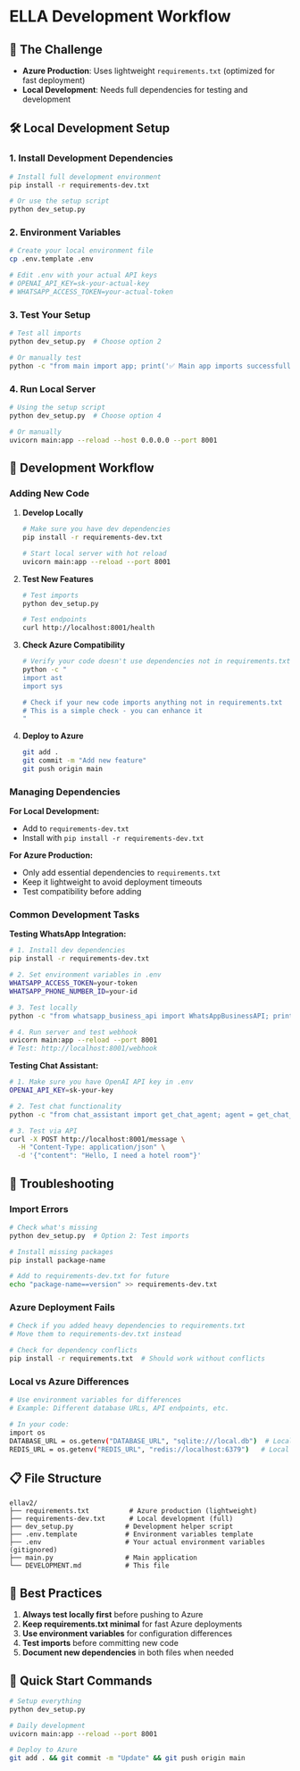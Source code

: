 # ELLA Development Workflow

## 🎯 **The Challenge**
- **Azure Production**: Uses lightweight `requirements.txt` (optimized for fast deployment)
- **Local Development**: Needs full dependencies for testing and development

## 🛠️ **Local Development Setup**

### **1. Install Development Dependencies**
```bash
# Install full development environment
pip install -r requirements-dev.txt

# Or use the setup script
python dev_setup.py
```

### **2. Environment Variables**
```bash
# Create your local environment file
cp .env.template .env

# Edit .env with your actual API keys
# OPENAI_API_KEY=sk-your-actual-key
# WHATSAPP_ACCESS_TOKEN=your-actual-token
```

### **3. Test Your Setup**
```bash
# Test all imports
python dev_setup.py  # Choose option 2

# Or manually test
python -c "from main import app; print('✅ Main app imports successfully')"
```

### **4. Run Local Server**
```bash
# Using the setup script
python dev_setup.py  # Choose option 4

# Or manually
uvicorn main:app --reload --host 0.0.0.0 --port 8001
```

## 🚀 **Development Workflow**

### **Adding New Code**

1. **Develop Locally**
   ```bash
   # Make sure you have dev dependencies
   pip install -r requirements-dev.txt
   
   # Start local server with hot reload
   uvicorn main:app --reload --port 8001
   ```

2. **Test New Features**
   ```bash
   # Test imports
   python dev_setup.py
   
   # Test endpoints
   curl http://localhost:8001/health
   ```

3. **Check Azure Compatibility**
   ```bash
   # Verify your code doesn't use dependencies not in requirements.txt
   python -c "
   import ast
   import sys
   
   # Check if your new code imports anything not in requirements.txt
   # This is a simple check - you can enhance it
   "
   ```

4. **Deploy to Azure**
   ```bash
   git add .
   git commit -m "Add new feature"
   git push origin main
   ```

### **Managing Dependencies**

**For Local Development:**
- Add to `requirements-dev.txt`
- Install with `pip install -r requirements-dev.txt`

**For Azure Production:**
- Only add essential dependencies to `requirements.txt`
- Keep it lightweight to avoid deployment timeouts
- Test compatibility before adding

### **Common Development Tasks**

**Testing WhatsApp Integration:**
```bash
# 1. Install dev dependencies
pip install -r requirements-dev.txt

# 2. Set environment variables in .env
WHATSAPP_ACCESS_TOKEN=your-token
WHATSAPP_PHONE_NUMBER_ID=your-id

# 3. Test locally
python -c "from whatsapp_business_api import WhatsAppBusinessAPI; print('✅ WhatsApp ready')"

# 4. Run server and test webhook
uvicorn main:app --reload --port 8001
# Test: http://localhost:8001/webhook
```

**Testing Chat Assistant:**
```bash
# 1. Make sure you have OpenAI API key in .env
OPENAI_API_KEY=sk-your-key

# 2. Test chat functionality
python -c "from chat_assistant import get_chat_agent; agent = get_chat_agent(); print('✅ Chat agent ready')"

# 3. Test via API
curl -X POST http://localhost:8001/message \
  -H "Content-Type: application/json" \
  -d '{"content": "Hello, I need a hotel room"}'
```

## 🔧 **Troubleshooting**

### **Import Errors**
```bash
# Check what's missing
python dev_setup.py  # Option 2: Test imports

# Install missing packages
pip install package-name

# Add to requirements-dev.txt for future
echo "package-name==version" >> requirements-dev.txt
```

### **Azure Deployment Fails**
```bash
# Check if you added heavy dependencies to requirements.txt
# Move them to requirements-dev.txt instead

# Check for dependency conflicts
pip install -r requirements.txt  # Should work without conflicts
```

### **Local vs Azure Differences**
```bash
# Use environment variables for differences
# Example: Different database URLs, API endpoints, etc.

# In your code:
import os
DATABASE_URL = os.getenv("DATABASE_URL", "sqlite:///local.db")  # Local default
REDIS_URL = os.getenv("REDIS_URL", "redis://localhost:6379")   # Local default
```

## 📋 **File Structure**

```
ellav2/
├── requirements.txt          # Azure production (lightweight)
├── requirements-dev.txt      # Local development (full)
├── dev_setup.py             # Development helper script
├── .env.template            # Environment variables template
├── .env                     # Your actual environment variables (gitignored)
├── main.py                  # Main application
└── DEVELOPMENT.md           # This file
```

## 🎯 **Best Practices**

1. **Always test locally first** before pushing to Azure
2. **Keep requirements.txt minimal** for fast Azure deployments
3. **Use environment variables** for configuration differences
4. **Test imports** before committing new code
5. **Document new dependencies** in both files when needed

## 🚀 **Quick Start Commands**

```bash
# Setup everything
python dev_setup.py

# Daily development
uvicorn main:app --reload --port 8001

# Deploy to Azure
git add . && git commit -m "Update" && git push origin main
``` 